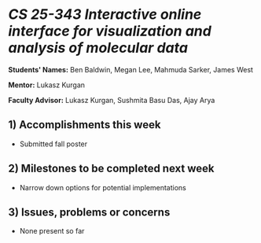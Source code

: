 # *CS 25-343 Interactive online interface for visualization and analysis of molecular data*

**Students' Names:** Ben Baldwin, Megan Lee, Mahmuda Sarker, James West

**Mentor:**
Lukasz Kurgan

**Faculty Advisor:**
Lukasz Kurgan, Sushmita Basu Das, Ajay Arya

## 1) Accomplishments this week ##
   - Submitted fall poster

## 2) Milestones to be completed next week ##
   - Narrow down options for potential implementations

## 3) Issues, problems or concerns ##
   - None present so far
